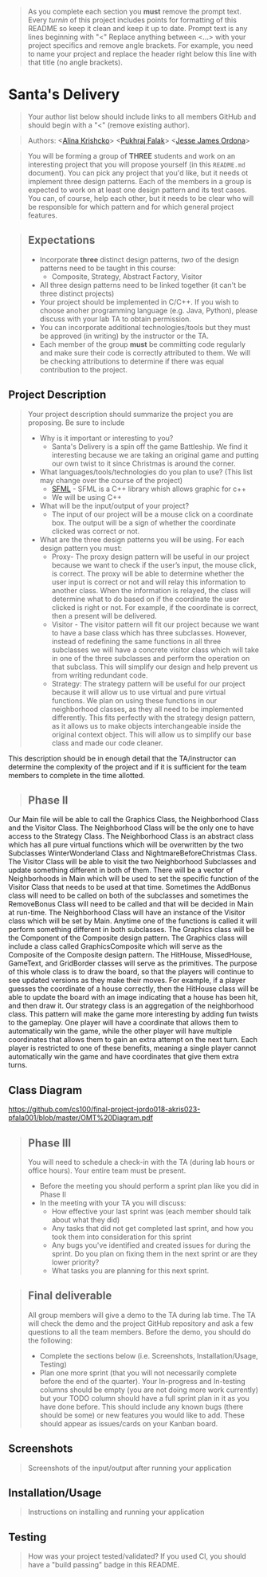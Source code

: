  > As you complete each section you **must** remove the prompt text. Every *turnin* of this project includes points for formatting of this README so keep it clean and keep it up to date. 
 > Prompt text is any lines beginning with "\<"
 > Replace anything between \<...\> with your project specifics and remove angle brackets. For example, you need to name your project and replace the header right below this line with that title (no angle brackets). 
# Santa's Delivery
 > Your author list below should include links to all members GitHub and should begin with a "\<" (remove existing author).
 
 > Authors: \<[Alina Krishcko](https://github.com/Aika87)\> \<[Pukhraj Falak](https://github.com/psfalak)\> \<[Jesse James Ordona](https://github.com/jessejamesss)\>
 
 > You will be forming a group of **THREE** students and work on an interesting project that you will propose yourself (in this `README.md` document). You can pick any project that you'd like, but it needs ot implement three design patterns. Each of the members in a group is expected to work on at least one design pattern and its test cases. You can, of course, help each other, but it needs to be clear who will be responsible for which pattern and for which general project features.
 
 > ## Expectations
 > * Incorporate **three** distinct design patterns, *two* of the design patterns need to be taught in this course:
 >   * Composite, Strategy, Abstract Factory, Visitor
 > * All three design patterns need to be linked together (it can't be three distinct projects)
 > * Your project should be implemented in C/C++. If you wish to choose anoher programming language (e.g. Java, Python), please discuss with your lab TA to obtain permission.
 > * You can incorporate additional technologies/tools but they must be approved (in writing) by the instructor or the TA.
 > * Each member of the group **must** be committing code regularly and make sure their code is correctly attributed to them. We will be checking attributions to determine if there was equal contribution to the project.

## Project Description
 > Your project description should summarize the project you are proposing. Be sure to include
 > * Why is it important or interesting to you?
 >   * Santa's Delivery is a spin off the game Battleship. We find it interesting because we are taking an original game and putting our own twist to it since Christmas is around the corner.
 > * What languages/tools/technologies do you plan to use? (This list may change over the course of the project)
 >   * [SFML](https://www.sfml-dev.org/) - SFML is a C++ library whish allows graphic for c++
 >   * We will be using C++ 
 > * What will be the input/output of your project?
 >   * The input of our project will be a mouse click on a coordinate box. The output will be a sign of whether the coordinate clicked was correct or not.
 > * What are the three design patterns you will be using. For each design pattern you must:
 >   * Proxy- The proxy design pattern will be useful in our project because we want to check if the user’s input, the mouse click, is correct. The proxy will be able to determine whether the user input is correct or not and will relay this information to another class. When the information is relayed, the class will determine what to do based on if the coordinate the user clicked is right or not. For example, if the coordinate is correct, then a present will be delivered.
 >   * Visitor - The visitor pattern will fit our project because we want to have a base class which has three subclasses. However, instead of redefining the same functions in all three subclasses we will have a concrete visitor class which will take in one of the three subclasses and perform the operation on that subclass. This will simplify our design and help prevent us from writing redundant code. 
 >   * Strategy: The strategy pattern will be useful for our project because it will allow us to use virtual and pure virtual functions. We plan on using these functions in our neighborhood classes, as they all need to be implemented differently. This fits perfectly with the strategy design pattern, as it allows us to make objects interchangeable inside the original context object. This will allow us to simplify our base class and made our code cleaner.

 This description should be in enough detail that the TA/instructor can determine the complexity of the project and if it is sufficient for the team members to complete in the time allotted. 

 > ## Phase II
Our Main file will be able to call the Graphics Class, the Neighborhood Class and the Visitor Class. The Neighborhood Class will be the only one to have access to the Strategy Class. The Neighborhood Class is an abstract class which has all pure virtual functions which will be overwritten by the two Subclasses WinterWonderland Class and NightmareBeforeChristmas Class. The Visitor Class will be able to visit the two Neighborhood Subclasses and update something different in both of them. There will be a vector of Neighborhoods in Main which will be used to set the specific function of the Visitor Class that needs to be used at that time. Sometimes the AddBonus class will need to be called on both of the subclasses and sometimes the RemoveBonus Class will need to be called and that will be decided in Main at run-time. The Neighborhood Class will have an instance of the Visitor class which will be set by Main. Anytime one of the functions is called it will perform something different in both subclasses. The Graphics class will be the Component of the Composite design pattern. The Graphics class will include a class called GraphicsComposite which will serve as the Composite of the Composite design pattern. The HitHouse, MissedHouse, GameText, and GridBorder classes will serve as the primitives. The purpose of this whole class is to draw the board, so that the players will continue to see updated versions as they make their moves. For example, if a player guesses the coordinate of a house correctly, then the HitHouse class will be able to update the board with an image indicating that a house has been hit, and then draw it. Our strategy class is an aggregation of the neighborhood class. This pattern will make the game more interesting by adding fun twists to the gameplay. One player will have a coordinate that allows them to automatically win the game, while the other player will have multiple coordinates that allows them to gain an extra attempt on the next turn. Each player is restricted to one of these benefits, meaning a single player cannot automatically win the game and have coordinates that give them extra turns. 

## Class Diagram
 https://github.com/cs100/final-project-jordo018-akris023-pfala001/blob/master/OMT%20Diagram.pdf
 
 
 > ## Phase III
 > You will need to schedule a check-in with the TA (during lab hours or office hours). Your entire team must be present. 
 > * Before the meeting you should perform a sprint plan like you did in Phase II
 > * In the meeting with your TA you will discuss: 
 >   - How effective your last sprint was (each member should talk about what they did)
 >   - Any tasks that did not get completed last sprint, and how you took them into consideration for this sprint
 >   - Any bugs you've identified and created issues for during the sprint. Do you plan on fixing them in the next sprint or are they lower priority?
 >   - What tasks you are planning for this next sprint.

 > ## Final deliverable
 > All group members will give a demo to the TA during lab time. The TA will check the demo and the project GitHub repository and ask a few questions to all the team members. 
 > Before the demo, you should do the following:
 > * Complete the sections below (i.e. Screenshots, Installation/Usage, Testing)
 > * Plan one more sprint (that you will not necessarily complete before the end of the quarter). Your In-progress and In-testing columns should be empty (you are not doing more work currently) but your TODO column should have a full sprint plan in it as you have done before. This should include any known bugs (there should be some) or new features you would like to add. These should appear as issues/cards on your Kanban board. 
 ## Screenshots
 > Screenshots of the input/output after running your application
 ## Installation/Usage
 > Instructions on installing and running your application
 ## Testing
 > How was your project tested/validated? If you used CI, you should have a "build passing" badge in this README.
 
